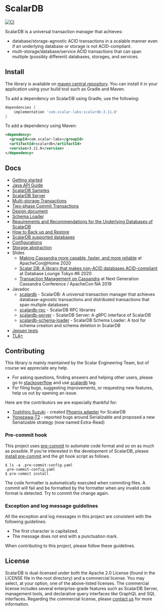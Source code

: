 # ScalarDB

[![CI](https://github.com/scalar-labs/scalardb/actions/workflows/ci.yaml/badge.svg?branch=master)](https://github.com/scalar-labs/scalardb/actions/workflows/ci.yaml)

ScalarDB is a universal transaction manager that achieves:
- database/storage-agnostic ACID transactions in a scalable manner even if an underlying database or storage is not ACID-compliant.
- multi-storage/database/service ACID transactions that can span multiple (possibly different) databases, storages, and services.

## Install
The library is available on [maven central repository](https://mvnrepository.com/artifact/com.scalar-labs/scalardb).
You can install it in your application using your build tool such as Gradle and Maven.

To add a dependency on ScalarDB using Gradle, use the following:
```gradle
dependencies {
    implementation 'com.scalar-labs:scalardb:3.11.0'
}
```

To add a dependency using Maven:
```xml
<dependency>
  <groupId>com.scalar-labs</groupId>
  <artifactId>scalardb</artifactId>
  <version>3.11.0</version>
</dependency>
```

## Docs
* [Getting started](docs/getting-started-with-scalardb.md)
* [Java API Guide](docs/api-guide.md)
* [ScalarDB Samples](https://github.com/scalar-labs/scalardb-samples)
* [ScalarDB Server](docs/scalardb-server.md)
* [Multi-storage Transactions](docs/multi-storage-transactions.md)
* [Two-phase Commit Transactions](docs/two-phase-commit-transactions.md)
* [Design document](docs/design.md)
* [Schema Loader](docs/schema-loader.md)
* [Requirements and Recommendations for the Underlying Databases of ScalarDB](docs/requirements.md)
* [How to Back up and Restore](docs/backup-restore.md)
* [ScalarDB supported databases](docs/scalardb-supported-databases.md)
* [Configurations](docs/configurations.md)
* [Storage abstraction](docs/storage-abstraction.md)
* Slides
    * [Making Cassandra more capable, faster, and more reliable](https://speakerdeck.com/scalar/making-cassandra-more-capable-faster-and-more-reliable-at-apachecon-at-home-2020) at ApacheCon@Home 2020
    * [Scalar DB: A library that makes non-ACID databases ACID-compliant](https://speakerdeck.com/scalar/scalar-db-a-library-that-makes-non-acid-databases-acid-compliant) at Database Lounge Tokyo #6 2020
    * [Transaction Management on Cassandra](https://speakerdeck.com/scalar/transaction-management-on-cassandra) at Next Generation Cassandra Conference / ApacheCon NA 2019
* Javadoc
    * [scalardb](https://javadoc.io/doc/com.scalar-labs/scalardb/latest/index.html) - ScalarDB: A universal transaction manager that achieves database-agnostic transactions and distributed transactions that span multiple databases
    * [scalardb-rpc](https://javadoc.io/doc/com.scalar-labs/scalardb-rpc/latest/index.html) - ScalarDB RPC libraries
    * [scalardb-server](https://javadoc.io/doc/com.scalar-labs/scalardb-server/latest/index.html) - ScalarDB Server: A gRPC interface of ScalarDB
    * [scalardb-schema-loader](https://javadoc.io/doc/com.scalar-labs/scalardb-schema-loader/latest/index.html) - ScalarDB Schema Loader: A tool for schema creation and schema deletion in ScalarDB
* [Jepsen tests](https://github.com/scalar-labs/scalar-jepsen)
* [TLA+](tla+/consensus-commit/README.md)

## Contributing
This library is mainly maintained by the Scalar Engineering Team, but of course we appreciate any help.

* For asking questions, finding answers and helping other users, please go to [stackoverflow](https://stackoverflow.com/) and use [scalardb](https://stackoverflow.com/questions/tagged/scalardb) tag.
* For filing bugs, suggesting improvements, or requesting new features, help us out by opening an issue.

Here are the contributors we are especially thankful for:
- [Toshihiro Suzuki](https://github.com/brfrn169) - created [Phoenix adapter](https://github.com/scalar-labs/scalardb-phoenix) for ScalarDB
- [Yonezawa-T2](https://github.com/Yonezawa-T2) - reported bugs around Serializable and proposed a new Serializable strategy (now named Extra-Read)

### Pre-commit hook

This project uses [pre-commit](https://pre-commit.com/) to automate code format and so on as much as possible. If you're interested in the development of ScalarDB, please [install pre-commit](https://pre-commit.com/#installation) and the git hook script as follows.

```
$ ls -a .pre-commit-config.yaml
.pre-commit-config.yaml
$ pre-commit install
```

The code formatter is automatically executed when commiting files. A commit will fail and be formatted by the formatter when any invalid code format is detected. Try to commit the change again.

### Exception and log message guidelines

All the exception and log messages in this project are consistent with the following guidelines:

- The first character is capitalized.
- The message does not end with a punctuation mark.

When contributing to this project, please follow these guidelines.

## License
ScalarDB is dual-licensed under both the Apache 2.0 License (found in the LICENSE file in the root directory) and a commercial license.
You may select, at your option, one of the above-listed licenses.
The commercial license includes several enterprise-grade features such as ScalarDB Server, management tools, and declarative query interfaces like GraphQL and SQL interfaces.
Regarding the commercial license, please [contact us](https://scalar-labs.com/contact_us/) for more information.
